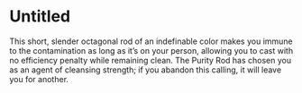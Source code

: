 # Untitled

This short, slender octagonal rod of an indefinable color makes you immune to the contamination as long as it’s on your person, allowing you to cast with no efficiency penalty while remaining clean. The Purity Rod has chosen you as an agent of cleansing strength; if you abandon this calling, it will leave you for another.